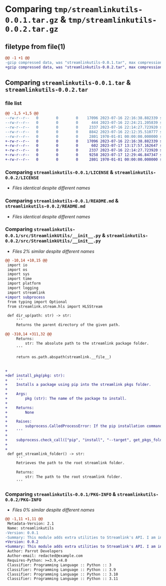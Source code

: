 # Comparing `tmp/streamlinkutils-0.0.1.tar.gz` & `tmp/streamlinkutils-0.0.2.tar.gz`

## filetype from file(1)

```diff
@@ -1 +1 @@
-gzip compressed data, was "streamlinkutils-0.0.1.tar", max compression
+gzip compressed data, was "streamlinkutils-0.0.2.tar", max compression
```

## Comparing `streamlinkutils-0.0.1.tar` & `streamlinkutils-0.0.2.tar`

### file list

```diff
@@ -1,5 +1,5 @@
--rw-r--r--   0        0        0    17096 2023-07-16 22:16:38.882339 streamlinkutils-0.0.1/LICENSE
--rw-r--r--   0        0        0      444 2023-07-16 22:24:21.205839 streamlinkutils-0.0.1/pyproject.toml
--rw-r--r--   0        0        0     2337 2023-07-16 22:14:27.723920 streamlinkutils-0.0.1/README.md
--rw-r--r--   0        0        0     8842 2023-07-16 22:12:35.510777 streamlinkutils-0.0.1/src/StreamlinkUtils/__init__.py
--rw-r--r--   0        0        0     2801 1970-01-01 00:00:00.000000 streamlinkutils-0.0.1/PKG-INFO
+-rw-r--r--   0        0        0    17096 2023-07-16 22:16:38.882339 streamlinkutils-0.0.2/LICENSE
+-rw-r--r--   0        0        0      602 2023-07-17 13:17:57.162647 streamlinkutils-0.0.2/pyproject.toml
+-rw-r--r--   0        0        0     2337 2023-07-16 22:14:27.723920 streamlinkutils-0.0.2/README.md
+-rw-r--r--   0        0        0     9258 2023-07-17 12:29:46.847347 streamlinkutils-0.0.2/src/StreamlinkUtils/__init__.py
+-rw-r--r--   0        0        0     2801 1970-01-01 00:00:00.000000 streamlinkutils-0.0.2/PKG-INFO
```

### Comparing `streamlinkutils-0.0.1/LICENSE` & `streamlinkutils-0.0.2/LICENSE`

 * *Files identical despite different names*

### Comparing `streamlinkutils-0.0.1/README.md` & `streamlinkutils-0.0.2/README.md`

 * *Files identical despite different names*

### Comparing `streamlinkutils-0.0.1/src/StreamlinkUtils/__init__.py` & `streamlinkutils-0.0.2/src/StreamlinkUtils/__init__.py`

 * *Files 2% similar despite different names*

```diff
@@ -10,14 +10,15 @@
 import io
 import os
 import sys
 import time
 import platform
 import logging
 import streamlink
+import subprocess
 from typing import Optional
 from streamlink.stream.hls import HLSStream
 
 def dir_up(path: str) -> str:
     '''
     Returns the parent directory of the given path.
 
@@ -310,14 +311,32 @@
     Returns:
         str: The absolute path to the streamlink package folder.
     '''
 
     return os.path.abspath(streamlink.__file__)
 
 
+
+def install_pkg(pkg: str):
+    '''
+    Installs a package using pip into the streamlink pkgs folder.
+
+    Args:
+        pkg (str): The name of the package to install.
+
+    Returns:
+        None
+
+    Raises:
+        subprocess.CalledProcessError: If the pip installation command fails.
+    '''
+
+    subprocess.check_call(["pip", "install", "--target", get_pkgs_folder(), pkg])
+
+
 def get_streamlink_folder() -> str:
     '''
     Retrieves the path to the root streamlink folder.
 
     Returns:
         str: The path to the root streamlink folder.
     '''
```

### Comparing `streamlinkutils-0.0.1/PKG-INFO` & `streamlinkutils-0.0.2/PKG-INFO`

 * *Files 0% similar despite different names*

```diff
@@ -1,11 +1,11 @@
 Metadata-Version: 2.1
 Name: streamlinkutils
-Version: 0.0.1
-Summary: This module adds extra utilities to Streamlink's API. I am in no way connected with streamlink.
+Version: 0.0.2
+Summary: This module adds extra utilities to Streamlink's API. I am in no way connected with Streamlink.
 Author: Parrot Developers
 Author-email: redacted@example.com
 Requires-Python: >=3.9,<4.0
 Classifier: Programming Language :: Python :: 3
 Classifier: Programming Language :: Python :: 3.9
 Classifier: Programming Language :: Python :: 3.10
 Classifier: Programming Language :: Python :: 3.11
```

